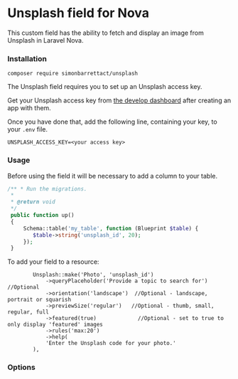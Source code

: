 # Unsplash field for Nova

This custom field has the ability to fetch and display an image from Unsplash in Laravel Nova.

### Installation

```shell
composer require simonbarrettact/unsplash
```

The Unsplash field requires you to set up an Unsplash access key.

Get your Unsplash access key from [the develop dashboard](https://unsplash.com/developers) after creating an app with them.

Once you have done that, add the following line, containing your key, to your `.env` file.

```
UNSPLASH_ACCESS_KEY=<your access key>
```

### Usage

Before using the field it will be necessary to add a column to your table.

```php
/** * Run the migrations. 
 * 
 * @return void 
 */
 public function up()
 {    
     Schema::table('my_table', function (Blueprint $table) {
        $table->string('unsplash_id', 20);
     });
 }
```

To add your field to a resource:

            Unsplash::make('Photo', 'unsplash_id')
                ->queryPlaceholder('Provide a topic to search for') //Optional
                ->orientation('landscape')  //Optional - landscape, portrait or squarish
                ->previewSize('regular')   //Optional - thumb, small, regular, full
                ->featured(true)             //Optional - set to true to only display 'featured' images
                ->rules('max:20')
                ->help(
                'Enter the Unsplash code for your photo.'
            ),
            

### Options

